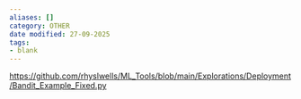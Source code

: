 ```yaml
---
aliases: []
category: OTHER
date modified: 27-09-2025
tags:
- blank
---
```

https://github.com/rhyslwells/ML_Tools/blob/main/Explorations/Deployment/Bandit_Example_Fixed.py

